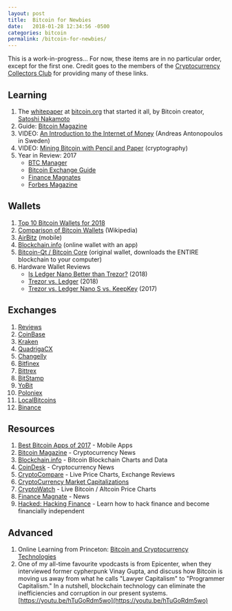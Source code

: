 ```yaml
---
layout: post
title:  Bitcoin for Newbies
date:   2018-01-28 12:34:56 -0500
categories: bitcoin
permalink: /bitcoin-for-newbies/
---
```


This is a work-in-progress...  For now, these items are in no particular order, except for the first one.  Credit goes to the members of the [Cryptocurrency Collectors Club](https://www.facebook.com/groups/cryptocurrencycollectorsclub) for providing many of these links.

## Learning
1. The [whitepaper](https://bitcoin.org/en/bitcoin-paper) at [bitcoin.org](http://bitcoin.org) that started it all, by Bitcoin creator, [Satoshi Nakamoto](https://en.wikipedia.org/wiki/Satoshi_Nakamoto)
2. Guide: [Bitcoin Magazine](https://bitcoinmagazine.com/guides)
3. VIDEO: [An Introduction to the Internet of Money](https://youtu.be/rc744Z9IjhY) (Andreas Antonopoulos in Sweden)
4. VIDEO: [Mining Bitcoin with Pencil and Paper](https://youtu.be/y3dqhixzGVo) (cryptography)
5. Year in Review: 2017
    - [BTC Manager](https://btcmanager.com/bitcoins-thick-skin-year-review)
    - [Bitcoin Exchange Guide](https://bitcoinexchangeguide.com/bitcoin-cryptocurrency-2017-review)
    - [Finance Magnates](https://www.financemagnates.com/cryptocurrency/news/cryptocurrencynewsbitcoin-and-icos-in-2017-a-year-in-review)
    - [Forbes Magazine](https://www.forbes.com/sites/outofasia/2017/10/25/bitcoins-ipo-moment-has-arrived)

## Wallets
1. [Top 10 Bitcoin Wallets for 2018](https://www.cryptocurrency365.com/guides/top-10-best-bitcoin-wallets-for-2018)
2. [Comparison of Bitcoin Wallets](https://en.wikipedia.org/wiki/Comparison_of_bitcoin_wallets) (Wikipedia)
3. [AirBitz](https://airbitz.co/bitcoin-wallet) (mobile)
4. [Blockchain.info](https://blockchain.info/wallet) (online wallet with an app)
5. [Bitcoin-Qt / Bitcoin Core](https://bitcoincore.org/en/releases) (original wallet, downloads the ENTIRE blockchain to your computer)
6. Hardware Wallet Reviews
    - [Is Ledger Nano Better than Trezor?](https://99bitcoins.com/ledger-nano-s-review-bitcoin-wallet-better-than-trezor)  (2018)
    - [Trezor vs. Ledger](https://www.bitcoinnoobs.com/store/compare/trezor-vs-ledger) (2018)
    - [Trezor vs. Ledger Nano S vs. KeepKey](https://www.buybitcoinworldwide.com/trezor-keepkey-ledger) (2017)

## Exchanges
1. [Reviews](https://www.cryptocompare.com/exchanges/#/overview)
2. [CoinBase](https://www.coinbase.com/join/5537c58d4579576411000174)
3. [Kraken](http://kraken.com)
4. [QuadrigaCX](https://www.quadrigacx.com/?ref=ek8ee8wbdpksyr94jn81b85j)
5. [Changelly](https://changelly.com/?ref_id=0e93c2830b3b)
6. [Bitfinex](https://www.bitfinex.com)
7. [Bittrex](http://bittrex.com/)
8. [BitStamp](http://bitstamp.com)
9. [YoBit](http://yobit.net)
10. [Poloniex](http://poloniex.com)
11. [LocalBitcoins](https://localbitcoins.com)
12. [Binance](https://www.binance.com) 

## Resources
1. [Best Bitcoin Apps of 2017](https://coindoo.com/best-bitcoin-apps-of-2017/) - Mobile Apps
2. [Bitcoin Magazine](https://bitcoinmagazine.com) - Cryptocurrency News
3. [Blockchain.info](https://blockchain.info) - Bitcoin Blockchain Charts and Data
4. [CoinDesk](http://coinde.sk) - Cryptocurrency News
5. [CryptoCompare](https://cryptocompare.com/coins/#/usd) - Live Price Charts, Exchange Reviews
6. [CryptoCurrency Market Capitalizations](https://coinmarketcap.com/all/views/all) 
7. [CryptoWatch](https://cryptowat.ch) - Live Bitcoin / Altcoin Price Charts
8. [Finance Magnate](https://www.financemagnates.com) - News
9. [Hacked: Hacking Finance](https://hacked.com) - Learn how to hack finance and become financially independent 

## Advanced
1. Online Learning from Princeton: [Bitcoin and Cryptocurrency Technologies](https://www.coursera.org/learn/cryptocurrency)
2. One of my all-time favourite vpodcasts is from Epicenter, when they interviewed former cypherpunk Vinay Gupta, and discuss how Bitcoin is moving us away from what he calls "Lawyer Capitalism" to "Programmer Capitalism." In a nutshell, blockchain technology can eliminate the inefficiencies and corruption in our present systems. [https://youtu.be/hTuGoRdm5wo](https://youtu.be/hTuGoRdm5wo)
